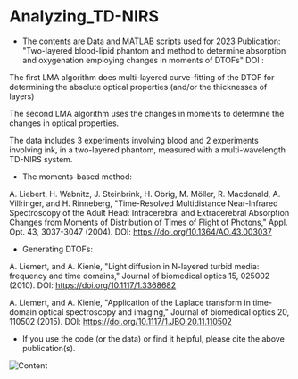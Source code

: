 # Analyzing_TD-NIRS
- The contents are Data and MATLAB scripts used for 2023 Publication:
"Two-layered blood-lipid phantom and method to determine absorption and oxygenation employing changes in moments of DTOFs"
DOI  : 

The first LMA algorithm does multi-layered curve-fitting of the DTOF for determining the absolute optical properties (and/or the thicknesses of layers)

The second LMA algorithm uses the changes in moments to determine the changes in optical properties.

The data includes 3 experiments involving blood and 2 experiments involving ink, in a two-layered phantom, measured with a multi-wavelength TD-NIRS system.

- The moments-based method:

A. Liebert, H. Wabnitz, J. Steinbrink, H. Obrig, M. Möller, R. Macdonald, A. Villringer, and H. Rinneberg, 
"Time-Resolved Multidistance Near-Infrared Spectroscopy of the Adult Head: Intracerebral and Extracerebral Absorption Changes from Moments of Distribution of Times of Flight of Photons," Appl. Opt. 43, 3037-3047 (2004).
DOI:  https://doi.org/10.1364/AO.43.003037

- Generating DTOFs:

A. Liemert, and A. Kienle, "Light diffusion in N-layered turbid media: frequency and time domains," Journal of biomedical optics 15, 025002 (2010).
DOI:  https://doi.org/10.1117/1.3368682

A. Liemert, and A. Kienle, "Application of the Laplace transform in time-domain optical spectroscopy and imaging," Journal of biomedical optics 20, 110502 (2015).
DOI:  https://doi.org/10.1117/1.JBO.20.11.110502

- If you use the code (or the data) or find it helpful, please cite the above publication(s). 

![Content](https://github.com/asudakou/Analyzing_TD-NIRS/assets/133748951/bab57d4d-333e-4b35-8c1f-25fb3e971cdf)
